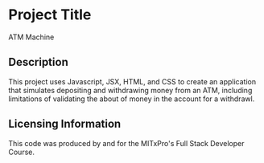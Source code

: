 # Project Title
ATM Machine

## Description
This project uses Javascript, JSX, HTML, and CSS to create an application that simulates depositing and withdrawing money from an ATM, including limitations of validating the about of money in the account for a withdrawl.

## Licensing Information 
This code was produced by and for the MITxPro's Full Stack Developer Course. 
